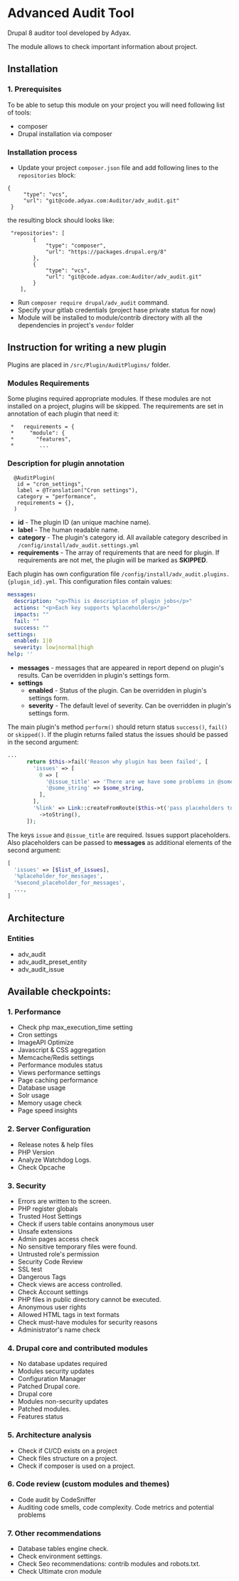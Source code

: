 # Advanced Audit Tool

Drupal 8 auditor tool developed by Adyax.

The module allows to check important information about project.

## Installation

### 1. Prerequisites
To be able to setup this module on your project you will need following 
list of tools:
* composer
* Drupal installation via composer

### Installation process

* Update your project `composer.json` file and add following lines 
to the `repositories` block:
```
{
     "type": "vcs",
     "url": "git@code.adyax.com:Auditor/adv_audit.git"
 }
```
the resulting block should looks like:

```
 "repositories": [
        {
            "type": "composer",
            "url": "https://packages.drupal.org/8"
        },
        {
            "type": "vcs",
            "url": "git@code.adyax.com:Auditor/adv_audit.git"
        }
    ],
```
* Run `composer require drupal/adv_audit` command.
* Specify your gitlab credentials (project hase private status for now)
* Module will be installed to module/contrib directory with all the dependencies in project's `vendor` folder

## Instruction for writing a new plugin
Plugins are placed in `/src/Plugin/AuditPlugins/` folder.
### Modules Requirements

Some plugins required appropriate modules. If these modules are not installed on a project, plugins will be skipped. The requirements are set in annotation of each plugin that need it:

```
 *   requirements = {
 *     "module": {
 *       "features",
 *        ...
```
### Description for plugin annotation
```
  @AuditPlugin(
   id = "cron_settings",
   label = @Translation("Cron settings"),
   category = "performance",
   requirements = {},
  )
```
* **id** - The plugin ID (an unique machine name).
* **label** - The human readable name. 
* **category** - The plugin's category id. All available category described in `/config/install/adv_audit.settings.yml `
* **requirements** - The array of requirements that are need for plugin. If requirements are not met, the plugin will be marked as __SKIPPED__.

Each plugin has own configuration file `/config/install/adv_audit.plugins.{plugin_id}.yml`. This configuration files contain values:

```yaml
messages:
  description: "<p>This is description of plugin jobs</p>"
  actions: "<p>Each key supports %placeholders</p>"
  impacts: ""
  fail: ""
  success: ""
settings:
  enabled: 1|0
  severity: low|normal|high
help: ''
```
* **messages** - messages that are appeared in report depend on plugin's results. Can be overridden in plugin's settings form.
* **settings**
  * **enabled** - Status of the plugin. Can be overridden in plugin's settings form. 
  * **severity** - The default level of severity. Can be overridden in plugin's settings form. 

The main plugin's method `perform()` should return status `success()`, `fail()` or `skipped()`. If the plugin returns failed status the issues should be passed in the second argument:
```php
...
      return $this->fail('Reason why plugin has been failed', [
        'issues' => [
          0 => [
            '@issue_title' => 'There are we have some problems in @some_string.',
            '@some_string' => $some_string,
          ],
        ],
        '%link' => Link::createFromRoute($this->t('pass placeholders to messages in config file'), 'needed.route')
          ->toString(),
      ]);
```
The keys `issue` and `@issue_title` are required. Issues support placeholders. Also placeholders can be passed to **messages** as additional elements of the second argument:
```php
[
  'issues' => [$list_of_issues],
  '%placeholder_for_messages',
  '%second_placeholder_for_messages',
  ...,
]
```
## Architecture
### Entities
* adv_audit
* adv_audit_preset_entity
* adv_audit_issue



## Available checkpoints:
### 1. Performance
* Check php max_execution_time setting
* Cron settings
* ImageAPI Optimize
* Javascript & CSS aggregation
* Memcache/Redis settings
* Performance modules status
* Views performance settings
* Page caching performance
* Database usage
* Solr usage
* Memory usage check
* Page speed insights
### 2. Server Configuration
* Release notes & help files
* PHP Version
* Analyze Watchdog Logs.
* Check Opcache
### 3. Security
* Errors are written to the screen.
* PHP register globals
* Trusted Host Settings
* Check if users table contains anonymous user
* Unsafe extensions
* Admin pages access check
* No sensitive temporary files were found.
* Untrusted role's permission
* Security Code Review
* SSL test
* Dangerous Tags
* Check views are access controlled.
* Check Account settings
* PHP files in public directory cannot be executed.
* Anonymous user rights
* Allowed HTML tags in text formats
* Check must-have modules for security reasons
* Administrator's name check
### 4. Drupal core and contributed modules
* No database updates required
* Modules security updates
* Configuration Manager
* Patched Drupal core.
* Drupal core
* Modules non-security updates
* Patched modules.
* Features status
### 5. Architecture analysis
* Check if CI/CD exists on a project
* Check files structure on a project.
* Check if composer is used on a project.
### 6. Code review (custom modules and themes)
* Code audit by CodeSniffer
* Auditing code smells, code complexity. Code metrics and potential problems
### 7. Other recommendations
* Database tables engine check.
* Check environment settings.
* Check Seo recommendations: contrib modules and robots.txt.
* Check Ultimate cron module
